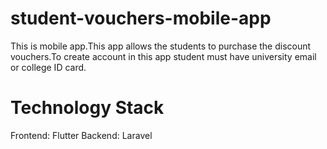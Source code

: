 # student-vouchers-mobile-app

This is mobile app.This app allows the students to purchase the discount vouchers.To create account in this app student must have university email or college ID card. 

# Technology Stack

Frontend: Flutter 
Backend: Laravel
